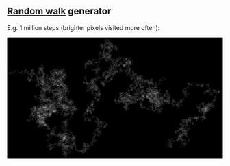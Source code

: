 ## [Random walk](https://en.wikipedia.org/wiki/Random_walk) generator

E.g. 1 million steps (brighter pixels visited more often):

<p align="center">
	<img src="rand_walk.png"/>
</p>
